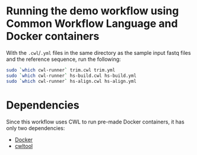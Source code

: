 # Running the demo workflow using Common Workflow Language and Docker containers

With the `.cwl`/`.yml` files in the same directory as the sample input fastq files and the reference sequence, run the following:

```sh
sudo `which cwl-runner` trim.cwl trim.yml
sudo `which cwl-runner` hs-build.cwl hs-build.yml
sudo `which cwl-runner` hs-align.cwl hs-align.yml
```

# Dependencies

Since this workflow uses CWL to run pre-made Docker containers, it has only two dependencies:

- [Docker](https://docs.docker.com/install/)
- [cwltool](https://github.com/common-workflow-language/cwltool#install)

